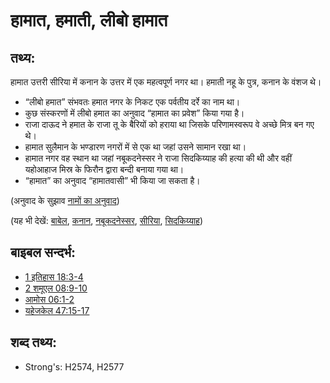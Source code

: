 # हामात, हमाती, लीबो हामात #

## तथ्य: ##

हामात उत्तरी सीरिया में कनान के उत्तर में एक महत्वपूर्ण नगर था। हमाती नहू के पुत्र, कनान के वंशज थे।

* “लीबो हमात” संभवतः हमात नगर के निकट एक पर्वतीय दर्रे का नाम था।
* कुछ संस्करणों में लीबो हमात का अनुवाद “हामात का प्रवेश” किया गया है।
* राजा दाऊद ने हमात के राजा तू के बैरियों को हराया था जिसके परिणामस्वरूप वे अच्छे मित्र बन गए थे।
* हामात सुलैमान के भण्डारण नगरों में से एक था जहां उसने सामान रखा था।
* हामात नगर वह स्थान था जहां नबूकदनेस्सर ने राजा सिदकिय्याह की हत्या की थी और वहीं यहोआहाज मिस्र के फिरौन द्वारा बन्दी बनाया गया था।
* “हामात” का अनुवाद “हामातवासी” भी किया जा सकता है।
 

(अनुवाद के सुझाव [नामों का अनुवाद](rc://en/ta/man/translate/translate-names))

(यह भी देखें: [बाबेल](../names/babylon.md), [कनान](../names/canaan.md), [नबूकदनेस्सर](../names/nebuchadnezzar.md), [सीरिया](../names/syria.md), [सिदकिय्याह](../names/zedekiah.md))

## बाइबल सन्दर्भ: ##

* [1 इतिहास 18:3-4](rc://en/tn/help/1ch/18/03)
* [2 शमूएल 08:9-10](rc://en/tn/help/2sa/08/09)
* [आमोस 06:1-2](rc://en/tn/help/amo/06/01)
* [यहेजकेल 47:15-17](rc://en/tn/help/ezk/47/15)

## शब्द तथ्य: ##

* Strong's: H2574, H2577
